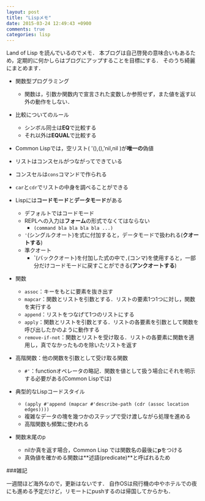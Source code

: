 ```yaml
---
layout: post
title: "Lispメモ"
date: 2015-03-24 12:49:43 +0900
comments: true
categories: lisp
---
```


Land of Lisp を読んでいるのでメモ．
本ブログは自己啓発の意味合いもあるため，定期的に何かしらはブログにアップすることを目標にする．
そのうち綺麗にまとめます．

<!-- more -->

* 関数型プログラミング
    * 関数は，引数か関数内で宣言された変数しか参照せず，また値を返す以外の動作をしない．

* 比較についてのルール
    * シンボル同士は**EQ**で比較する
    * それ以外は**EQUAL**で比較する

* Common Lispでは，空リスト( '(),(),'nil,nil )が**唯一の**偽値

* リストはコンスセルがつながってできている
* コンスセルは`cons`コマンドで作られる
* `car`と`cdr`でリストの中身を調べることができる

* Lispには**コードモード**と**データモード**がある
    * デフォルトではコードモード
    * REPLへの入力は**フォーム**の形式でなくてはならない
        * `(command bla bla bla bla ...)`
   * `'`(シングルクオート)を式に付加すると，データモードで扱われる(**クオートする**)
   * 準クオート
       * **\`**(バッククオート)を付加した式の中で`,`(コンマ)を使用すると，一部分だけコードモードに戻すことができる(**アンクオートする**)

* 関数
    * `assoc`：キーをもとに要素を抜き出す
    * `mapcar`：関数とリストを引数とする．リストの要素1つ1つに対し，関数を実行する
    * `append`：リストをつなげて1つのリストにする
    * `apply`：関数とリストを引数とする．リストの各要素を引数として関数を呼び出したかのように動作する
    * `remove-if-not`：関数とリストを受け取る．リストの各要素に関数を適用し，真でなかったものを除いたリストを返す

* 高階関数：他の関数を引数として受け取る関数
    * `#'`：functionオペレータの略記．関数を値として扱う場合にそれを明示する必要がある(Common Lispでは)


* 典型的なLispコードスタイル
    * `(apply #'append (mapcar #'describe-path (cdr (assoc location edges))))`
    * 複雑なデータの塊を幾つかのステップで受け渡しながら処理を進める
    * 高階関数も頻繁に使われる

* 関数末尾のp
    * nilか真を返す場合，Common Lisp では関数名の最後に**p**をつける
    * 真偽値を確かめる関数は**述語(predicate)**と呼ばれるため


###雑記

一週間ほど海外なので，更新はないです．
自作OSは飛行機の中やホテルでの夜にも進める予定だけど，リモートにpushするのは帰国してからかも．
